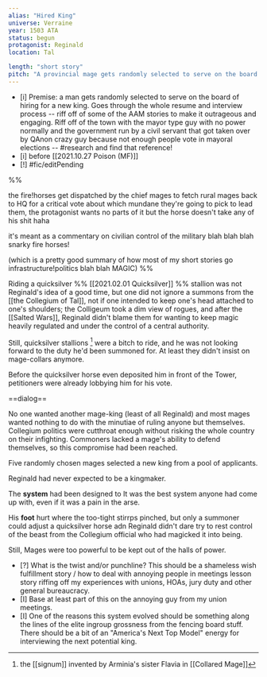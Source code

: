 ```yaml
---
alias: "Hired King" 
universe: Verraine
year: 1503 ATA
status: begun
protagonist: Reginald 
location: Tal 

length: "short story"
pitch: "A provincial mage gets randomly selected to serve on the board of hiring for a new king of Tal."
---
```


- [i] Premise: a man gets randomly selected to serve on the board of hiring for a new king. Goes through the whole resume and interview process -- riff off of some of the AAM stories to make it outrageous and engaging. Riff off of the town with the mayor type guy with no power normally and the government run by a civil servant that got taken over by QAnon crazy guy because not enough people vote in mayoral elections -- #research and find that reference!
- [i] before [[2021.10.27 Poison (MF)]]
- [!] #fic/editPending 


%%

the fire!horses get dispatched by the  chief mages to fetch rural mages back to HQ for a critical vote about which mundane they're going to pick to lead them, the protagonist wants no parts of it but the horse doesn't take any of his shit haha

it's meant as a commentary on civilian control of the military blah blah blah snarky fire horses!


(which is a pretty good summary of how most of my short stories go  infrastructure!politics blah blah MAGIC)
%%

Riding a quicksilver %% [[2021.02.01 Quicksilver]] %% stallion was not Reginald's idea of a good time, but one did not ignore a summons from the [[the Collegium of Tal]], not if one intended to keep one's head attached to one's shoulders<!-- make this less of a cliche-->;  the Colligeum took a dim view of rogues, and after the [[Salted Wars]], Reginald didn't blame them for wanting to keep magic heavily regulated and under the control of a central authority. 

Still, quicksilver stallions [^flavia] were a bitch to ride, and he was not looking forward to the duty he'd been summoned for. <!--expand on this-->At least they didn't insist on mage-collars anymore. <!--disjointed, integrate this idea better or cut it--> 

[^flavia]: the [[signum]] invented by Arminia's sister Flavia in [[Collared Mage]]

Before the quicksilver horse even deposited him in front of the Tower, petitioners were already lobbying him for his vote. 

==dialog==

No one wanted another mage-king (least of all Reginald) and most mages wanted nothing to do with the minutiae of ruling anyone but themselves. Collegium politics were cutthroat enough without risking the whole country on their infighting. Commoners lacked a mage's ability to defend themselves, so this compromise had been reached. 

Five randomly chosen mages selected a new king<!-- really more like a central administrative authority, a la that news story about the town that got taken over by the QAnon mayor--> from a pool of applicants. 

Reginald had never expected to be a kingmaker. 

The **system** had been designed to <!-- what? --> It was the best system anyone had come up with, even if it was a pain in the arse. 

His **foot** hurt where the too-tight stirrps pinched, but only a summoner could adjust a quicksilver horse adn Reginald didn't dare try to rest control of the beast from the Collegium official who had magicked it into being. 



Still, Mages were too powerful to be kept out of the halls of power. 

<!-- worldbuilding & plot notes:
  
Man gets randomly selected to serve on the board of hiring for a new king. The whole resume and interview process. Very corporate. Riff off of that town with the mayor type guy with no power and the govt run by a civil servant that got taken over by the craziest dudes. 

#FollowUp and find that article.
  
A new administrator was chosen every half decade, there are two administrators much like how the Roman consulate worked; they serve an overlapping terms. So their terms are for 10 years each. they get 5 years as junior and then 5 years of senior, the protagonist original should spend some time thinking or reflecting or even arguing about how during his time as a novice the process for choosing a new administrator was not nearly so fraught, he should have been away in the province is for quite some time before the summons so he's a little bit confused about what the big deal is. Somebody should fill him in on maybe how the previous administrator was assassinated which almost never happens, there should be some sort of political turmoil going on so that that's really exemplifies a flashpoint.  
  
The lottery was random just like always, but the two fighting factions in the city agreed to disqualify all of the resident mages and bring in random lottery people from at least a hundred miles outside of the city, as a compromise position after something like the news article happened where somebody managed to sneak in an incredibly partisan administrator by subverting the process illegally.  
  
if Reginald doesn't choose the right person, it could lead to civil war.  
  
There's no way this is going to work as flash fiction, but it might be a viable short story. -->

- [?] What is the twist and/or punchline? This should be a shameless wish fulfillment story / how to deal with annoying people in meetings lesson story riffing off my experiences with unions, HOAs, jury duty and other  general bureaucracy.
- [I] Base at least part of this on the annoying guy from my union meetings. 
- [I] One of the reasons this system evolved should be something along the lines of the elite ingroup grossness from the fencing board stuff. There should be a bit of an "America's Next Top Model" energy for interviewing the next potential king. 